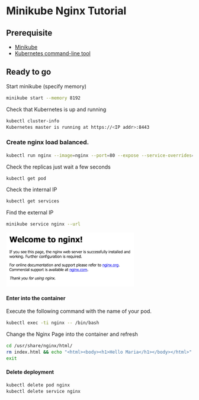 # Minikube Nginx Tutorial

## Prerequisite
- [Minikube](https://github.com/kubernetes/minikube/releases) 
- [Kubernetes command-line tool](http://kubernetes.io/docs/user-guide/prereqs/)

## Ready to go

Start minikube (specify memory)
```bash
minikube start --memory 8192
```

Check that Kubernetes is up and running
```bash
kubectl cluster-info
Kubernetes master is running at https://<IP addr>:8443
```
### Create nginx load balanced.

```bash
kubectl run nginx --image=nginx --port=80 --expose --service-overrides='{ "spec": { "type": "LoadBalancer" } }'
```
Check the replicas just wait a few seconds 

```bash
kubectl get pod
```

Check the internal IP 
```bash
kubectl get services
```

Find the external IP

```bash
minikube service nginx --url 
```
![ngnix](./nginx.png)

#### Enter into the container

Execute the following command with the name of your pod.
```bash
kubectl exec -ti nginx -- /bin/bash
```

Change the Nginx Page into the container and refresh
```bash
cd /usr/share/nginx/html/
rm index.html && echo "<html><body><h1>Hello Maria</h1></body></html>" > index.html
exit
```
#### Delete deployment

```bash
kubectl delete pod nginx
kubectl delete service nginx
```
